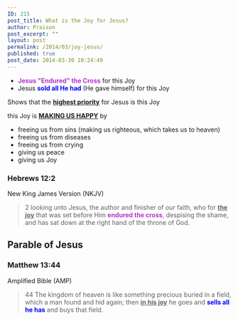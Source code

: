 ```yaml
---
ID: 215
post_title: What is the Joy for Jesus?
author: Praison
post_excerpt: ""
layout: post
permalink: /2014/03/joy-jesus/
published: true
post_date: 2014-03-30 10:24:49
---
```

<div>
<ul>
	<li><strong><span style="color: #b037c7;">Jesus "Endured" the Cross</span></strong> for this Joy</li>
	<li>Jesus <strong><span style="color: #0000ff;">sold all He had</span></strong> (He gave himself) for this Joy</li>
</ul>
Shows that the <span style="text-decoration: underline;"><strong>highest priority</strong></span> for Jesus is this Joy

this Joy is <span style="text-decoration: underline;"><strong>MAKING US HAPPY</strong></span> by
<ul>
	<li>freeing us from sins (making us righteous, which takes us to heaven)</li>
	<li>freeing us from diseases</li>
	<li>freeing us from crying</li>
	<li>giving us peace</li>
	<li>giving us Joy</li>
</ul>
<h3>Hebrews 12:2</h3>
New King James Version (NKJV)

</div>
<div>
<blockquote>2 looking unto Jesus, the author and finisher of <i>our</i> faith, who for <span style="text-decoration: underline;"><strong>the joy</strong></span> that was set before Him <strong><span style="color: #b037c7;">endured the cross</span></strong>, despising the shame, and has sat down at the right hand of the throne of God.</blockquote>
<h2>Parable of Jesus</h2>
<div>
<h3>Matthew 13:44</h3>
Amplified Bible (AMP)

</div>
<div>
<blockquote>44 The kingdom of heaven is like something precious buried in a field, which a man found and hid again; then <span style="text-decoration: underline;"><strong>in his joy</strong></span> he goes and <strong><span style="color: #0000ff;">sells all he has</span></strong> and buys that field.</blockquote>
</div>
</div>